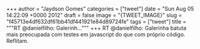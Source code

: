 
+++
author = "Jaydson Gomes"
categories = ["tweet"]
date = "Sun Aug 05 14:22:09 +0000 2012"
draft = false
image = "{TWEET_IMAGE}"
slug = "f45713e4df632df61bb41df441921e84d89724fe"
tags = ["tweet"]
title = """RT @danielfilho: Galerinh..."""
+++
RT @danielfilho: Galerinha batuta mais preocupada com testes em javascript do que com próprio código. Reflitam.
